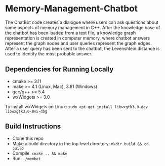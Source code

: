 # Memory-Management-Chatbot

The ChatBot code creates a dialogue where users can ask questions about some aspects of memory management in C++. After the knowledge base of the chatbot has been loaded from a text file, a knowledge graph representation is created in computer memory, where chatbot answers represent the graph nodes and user queries represent the graph edges. After a user query has been sent to the chatbot, the Levenshtein distance is used to identify the most probable answer.

## Dependencies for Running Locally

- cmake >= 3.11
- make >= 4.1 (Linux, Mac), 3.81 (Windows)
- gcc/g++ >= 5.4
- wxWidgets >= 3.0

To install wxWidgets on Linux: `sudo apt-get install libwxgtk3.0-dev libwxgtk3.0-0v5-dbg`

## Build Instructions

- Clone this repo
- Make a build directory in the top level directory: `mkdir build && cd build`
- Compile: `cmake .. && make`
- Run: `./membot`

